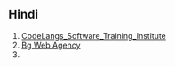 
## Hindi 
1. [ CodeLangs_Software_Training_Institute ](https://www.youtube.com/@codelangs/playlists)
2. [Bg Web Agency](https://www.youtube.com/@bgwebagency/streams)
3. 